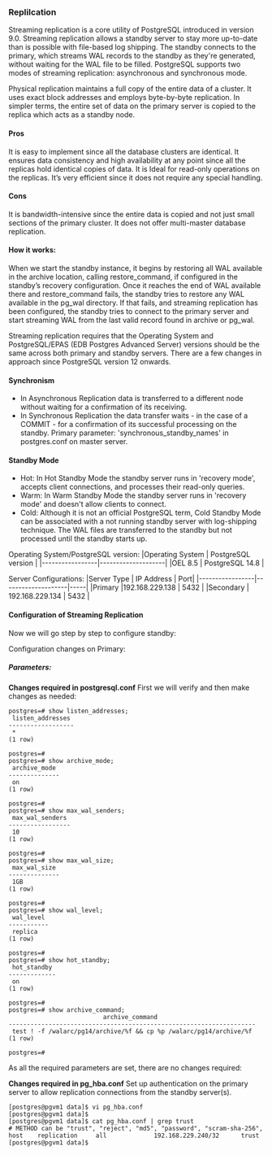 ### Replilcation
Streaming replication is a core utility of PostgreSQL introduced in version 9.0.  Streaming replication allows a standby server to stay more up-to-date than is possible with file-based log shipping. The standby connects to the primary, which streams WAL records to the standby as they're generated, without waiting for the WAL file to be filled. PostgreSQL supports two modes of streaming replication: asynchronous and synchronous mode.

Physical replication maintains a full copy of the entire data of a cluster. It uses exact block addresses and employs byte-by-byte replication. In simpler terms, the entire set of data on the primary server is copied to the replica which acts as a standby node.

#### Pros
It is easy to implement since all the database clusters are identical.
It ensures data consistency and high availability at any point since all the replicas hold identical copies of data.
It is Ideal for read-only operations on the replicas.
It’s very efficient since it does not require any special handling.
#### Cons
It is bandwidth-intensive since the entire data is copied and not just small sections of the primary cluster.
It does not offer multi-master database replication.

#### How it works:
When we start the standby instance, it begins by restoring all WAL available in the archive location, calling restore_command, if configured in the standby’s recovery configuration. Once it reaches the end of WAL available there and restore_command fails, the standby tries to restore any WAL available in the pg_wal directory. If that fails, and streaming replication has been configured, the standby tries to connect to the primary server and start streaming WAL from the last valid record found in archive or pg_wal.

Streaming replication requires that the Operating System and PostgreSQL/EPAS (EDB Postgres Advanced Server) versions should be the same across both primary and standby servers. There are a few changes in approach since PostgreSQL version 12 onwards.  


#### Synchronism
* In Asynchronous Replication data is transferred to a different node without waiting for a confirmation of its receiving.
* In Synchronous Replication the data transfer waits - in the case of a COMMIT - for a confirmation of its successful processing on the standby.
Primary parameter: 'synchronous_standby_names' in postgres.conf on master server.

#### Standby Mode

* Hot: In Hot Standby Mode the standby server runs in 'recovery mode', accepts client connections, and processes their read-only queries.
* Warm: In Warm Standby Mode the standby server runs in 'recovery mode' and doesn't allow clients to connect.
* Cold: Although it is not an official PostgreSQL term, Cold Standby Mode can be associated with a not running standby server with log-shipping technique. The WAL files are transferred to the standby but not processed until the standby starts up.

Operating System/PostgreSQL version:
|Operating System | PostgreSQL version |
|-----------------|--------------------|
|OEL 8.5          | PostgreSQL 14.8      |


Server Configurations:
|Server Type  | IP Address | Port|
|-----------------|--------------------|-----|
|Primary |192.168.229.138 | 5432 |
|Secondary | 192.168.229.134 | 5432 |

#### Configuration of Streaming Replication
Now we will go step by step to configure standby:

Configuration changes on Primary:

##### Parameters:

<strong>Changes required in postgresql.conf</strong>
First we will verify and then make changes as needed:
```
postgres=# show listen_addresses;
 listen_addresses
------------------
 *
(1 row)

postgres=# 
postgres=# show archive_mode;
 archive_mode
--------------
 on
(1 row)

postgres=# 
postgres=# show max_wal_senders;
 max_wal_senders
-----------------
 10
(1 row)

postgres=# 
postgres=# show max_wal_size;
 max_wal_size
--------------
 1GB
(1 row)

postgres=# 
postgres=# show wal_level;
 wal_level
-----------
 replica
(1 row)

postgres=# 
postgres=# show hot_standby;
 hot_standby
-------------
 on
(1 row)

postgres=# 
postgres=# show archive_command;
                          archive_command
--------------------------------------------------------------------
 test ! -f /walarc/pg14/archive/%f && cp %p /walarc/pg14/archive/%f
(1 row)

postgres=#
```

As all the required parameters are set, there are no changes required:


<Strong>Changes required in pg_hba.conf</strong>
Set up authentication on the primary server to allow replication connections from the standby server(s).
```
[postgres@pgvm1 data]$ vi pg_hba.conf
[postgres@pgvm1 data]$
[postgres@pgvm1 data]$ cat pg_hba.conf | grep trust
# METHOD can be "trust", "reject", "md5", "password", "scram-sha-256",
host    replication     all             192.168.229.240/32      trust
[postgres@pgvm1 data]$
```
